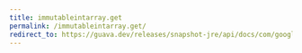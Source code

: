 ```yaml
---
title: immutableintarray.get
permalink: /immutableintarray.get/
redirect_to: https://guava.dev/releases/snapshot-jre/api/docs/com/google/common/primitives/ImmutableIntArray.html#get-int-
---
```

